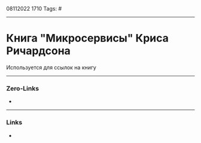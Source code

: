 08112022 1710
Tags: #

---
# Книга "Микросервисы" Криса Ричардсона

Используется для ссылок на книгу

---
### Zero-Links
- 

---
### Links
- 